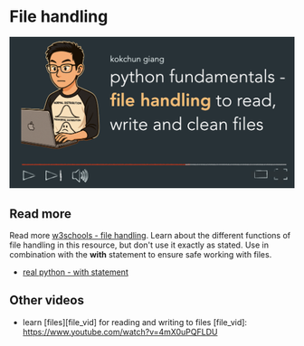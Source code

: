 # File handling

<a href="https://youtu.be/NY6C8_xCi1w" target="_blank">
  <img src="https://github.com/kokchun/assets/blob/main/python_videos/file_handling.png?raw=true" alt="python file handling" width="600">
</a>

## Read more

Read more [w3schools - file handling](https://www.w3schools.com/python/python_file_handling.asp). Learn about the different functions of file handling in this resource, but don't use it exactly as stated. Use in combination with the **with** statement to ensure safe working with files.

- [real python - with statement](https://realpython.com/python-with-statement/)

## Other videos
- learn [files][file_vid] for reading and writing to files
[file_vid]: https://www.youtube.com/watch?v=4mX0uPQFLDU